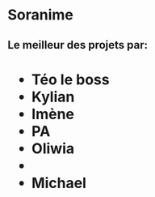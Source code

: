 # Soranime
<h2>Le meilleur des projets par:<h1>
<ul>
  <li>Téo le boss</li>
  <li>Kylian</li>
  <li>Imène</li>
  <li>PA</li>
  <li>Oliwia<li>
  <li>Michael</li>
  
